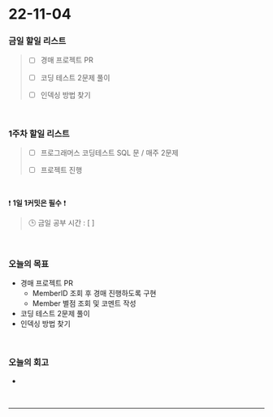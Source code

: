 # 22-11-04

### 금일 할일 리스트
> - [ ]  경매 프로젝트 PR
>
> - [ ]  코딩 테스트 2문제 풀이 
>
> - [ ]  인덱싱 방법 찾기

<br/>

### 1주차 할일 리스트  

> - [ ]  프로그래머스 코딩테스트 SQL 문 / 매주 2문제  
>
> - [ ]  프로젝트 진행

<br/>

❗ **1일 1커밋은 필수** ❗
> 🕒 금일 공부 시간 :  [  ]
  
<br/>

### 오늘의 목표
- 경매 프로젝트 PR
    - MemberID 조회 후 경매 진행하도록 구현
    - Member 별점 조회 및 코멘트 작성
- 코딩 테스트 2문제 풀이
- 인덱싱 방법 찾기

<br>

### 오늘의 회고
- 

<br/>

------------  